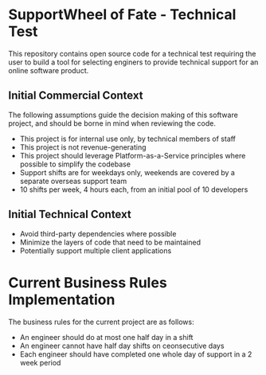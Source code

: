 # SupportWheel of Fate - Technical Test

This repository contains open source code for a technical test requiring the user to build a tool for selecting enginers to provide technical support for an online software product.

## Initial Commercial Context

The following assumptions guide the decision making of this software project, and should be borne in mind when reviewing the code.

- This project is for internal use only, by technical members of staff
- This project is not revenue-generating
- This project should leverage Platform-as-a-Service principles where possible to simplify the codebase
- Support shifts are for weekdays only, weekends are covered by a separate overseas support team
- 10 shifts per week, 4 hours each, from an initial pool of 10 developers

## Initial Technical Context

- Avoid third-party dependencies where possible
- Minimize the layers of code that need to be maintained
- Potentially support multiple client applications

# Current Business Rules Implementation

The business rules for the current project are as follows:

- An engineer should do at most one half day in a shift
- An engineer cannot have half day shifts on ceonsecutive days
- Each engineer should have completed one whole day of support in a 2 week period
